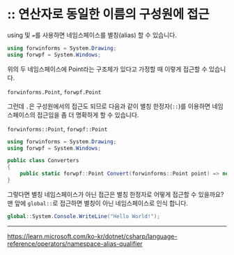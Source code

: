 # :: 연산자로 동일한 이름의 구성원에 접근

using 및 `=`를 사용하면 네임스페이스를 별칭(alias) 할 수 있습니다. 

```csharp
using forwinforms = System.Drawing;
using forwpf = System.Windows;
```

위의 두 네임스페이스에 Point라는 구조체가 있다고 가정할 때 이렇게 접근할 수 있습니다.

`forwinforms.Point`, `forwpf.Point`

그런데 `.`은 구성원에서의 접근도 되므로 다음과 같이 별칭 한정자(`::`)를 이용하면 네임스페이스의 접근임을 좀 더 명확하게 할 수 있습니다.

`forwinforms::Point`, `forwpf::Point`

```csharp
using forwinforms = System.Drawing;
using forwpf = System.Windows;

public class Converters
{
    public static forwpf::Point Convert(forwinforms::Point point) => new forwpf::Point(point.X, point.Y);
}
```

그렇다면 별칭 네임스페이스가 아닌 접근은 별칭 한정자로 어떻게 접근할 수 있을까요? 맨 앞에 `global::`로 접근하면 별칭이 아닌 네임스페이스로 인식 합니다.

```csharp
global::System.Console.WriteLine("Hello World!");
```

------

https://learn.microsoft.com/ko-kr/dotnet/csharp/language-reference/operators/namespace-alias-qualifier